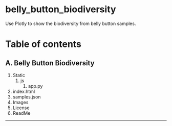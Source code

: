 # belly_button_biodiversity
Use Plotly to show the biodiversity from belly button samples.

# Table of contents

## A. Belly Button Biodiversity

1. Static
    1. js
       1. app.py
2. index.html
3. samples.json
4. Images
5. License
6. ReadMe

-----------
